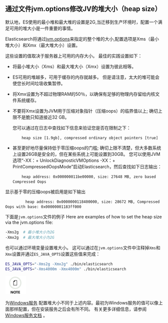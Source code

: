 ## 通过文件jvm.options修改JV的堆大小（heap size）

默认地，ES使用的最小堆和最大堆的设置是2G,当迁移到生产环境时，配置一个满足可用的堆大小是一件重要的事情。


Elasticsearch将通过[jvm.options](setting-system-settings.html#jvm-options)来指定的整个堆的大小,配置选项是Xms（最小堆大小）和Xmx（最大堆大小）设置。

这些设置的值取决于服务器上可用的内存大小。 最佳的实践设置如下：

  * 将最小堆大小（Xms）和最大堆大小（Xmx）设置为彼此相等。
  * ES可用的堆越多，可用于缓存的内存就越多。 但是请注意，太大的堆可能会使您长时间垃圾收集暂停。
  * 将Xmx设置为不超过物理RAM的50％，以确保有足够的物理内存留给内核文件系统缓存。
  * 不要将Xmx设置为JVM用于压缩对象指针（压缩oops）的临界值以上; 确切上限不是脆只知道接近32 GB。 

    您可以通过在日志中查找如下信息来验证您是否在限制之下：

            heap size [1.9gb], compressed ordinary object pointers [true]
  * 甚至更好地尽量保持低于零压缩oops的门槛; 确切上限不清楚，但大多数系统上设置26GB是安全的，但在某些系统上可能设置到30GB。 您可以使用JVM选项“-XX：+ UnlockDiagnosticVMOptions -XX：+ PrintCompressedOopsMode”启动Elasticsearch，然后查找如下日志输出：

            heap address: 0x000000011be00000, size: 27648 MB, zero based Compressed Oops
  显示基于零的压缩oops被启用是如下输出

             heap address: 0x0000000118400000, size: 28672 MB, Compressed Oops with base: 0x00000001183ff000


下面是`jvm.options`文件的例子
Here are examples of how to set the heap size via the jvm.options file:
```sh
-Xms2g  # 最小堆大小为2G
-Xmx2g  # 最大堆大小为2G
```
也可以通过环境变量设置堆大小。 这可以通过在`jvm.options`文件中注释掉`Xms`和`Xmx`设置并通过`ES_JAVA_OPTS`设置这些值来完成： 
```sh
ES_JAVA_OPTS="-Xms2g -Xmx2g" ./bin/elasticsearch 
ES_JAVA_OPTS="-Xms4000m -Xmx4000m" ./bin/elasticsearch 
``` 
  
![Note](/images/icons/note.png)

为[Windows服务](windows.html#windows-service) 配置堆大小不同于上述内容。最初为Windows服务的值可以像上面那样配置，但在安装服务之后会有所不同。 有关更多详细信息，请参阅[Windows服务文档](windows.html#windows-service) 。
